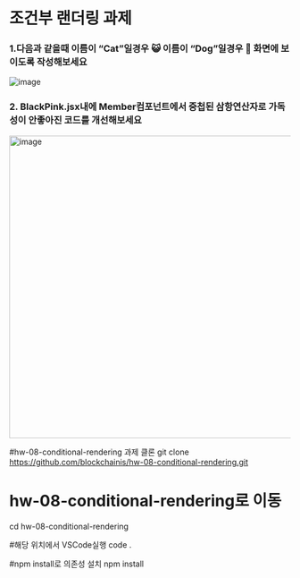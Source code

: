 # 조건부 랜더링 과제
### 1.다음과 같을때 이름이 “Cat”일경우 😺 이름이  “Dog”일경우 🐶 화면에 보이도록 작성해보세요
![image](https://user-images.githubusercontent.com/114838716/194431796-af0852e8-2d24-4116-8cbe-4f526b8d3c10.png)

### 2. BlackPink.jsx내에 Member컴포넌트에서 중첩된 삼항연산자로 가독성이 안좋아진 코드를 개선해보세요
<img width="541" alt="image" src="https://user-images.githubusercontent.com/114838716/194446372-0185681e-061f-4a32-add1-e48cbcfc41e0.png">

#hw-08-conditional-rendering 과제 클론
git clone https://github.com/blockchainis/hw-08-conditional-rendering.git

# hw-08-conditional-rendering로 이동
cd hw-08-conditional-rendering

#해당 위치에서 VSCode실행
code .

#npm install로 의존성 설치
npm install
